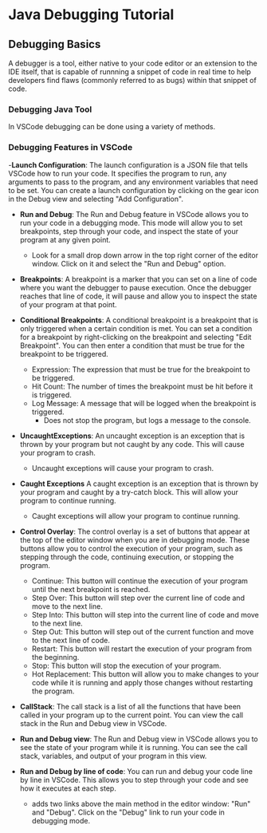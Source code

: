 # Java Debugging Tutorial 


## Debugging Basics

A debugger is a tool, either native to your code editor or an extension to the IDE itself, that is capable of runnning a snippet of code in real time to help developers find flaws (commonly referred to as bugs) within that snippet of code. 

### Debugging Java Tool

In VSCode debugging can be done using a variety of methods.

### Debugging Features in VSCode 

-**Launch Configuration**: The launch configuration is a JSON file that tells VSCode how to run your code. It specifies the program to run, any arguments to pass to the program, and any environment variables that need to be set. You can create a launch configuration by clicking on the gear icon in the Debug view and selecting "Add Configuration".

- **Run and Debug**: The Run and Debug feature in VSCode allows you to run your code in a debugging mode. This mode will allow you to set breakpoints, step through your code, and inspect the state of your program at any given point.
    - Look for a small drop down arrow in the top right corner of the editor window. Click on it and select the "Run and Debug" option.

- **Breakpoints**: A breakpoint is a marker that you can set on a line of code where you want the debugger to pause execution. Once the debugger reaches that line of code, it will pause and allow you to inspect the state of your program at that point.

- **Conditional Breakpoints**: A conditional breakpoint is a breakpoint that is only triggered when a certain condition is met. You can set a condition for a breakpoint by right-clicking on the breakpoint and selecting "Edit Breakpoint". You can then enter a condition that must be true for the breakpoint to be triggered.
    - Expression: The expression that must be true for the breakpoint to be triggered.
    - Hit Count: The number of times the breakpoint must be hit before it is triggered.
    - Log Message: A message that will be logged when the breakpoint is triggered.
        - Does not stop the program, but logs a message to the console.

- **UncaughtExceptions**: An uncaught exception is an exception that is thrown by your program but not caught by any code. This will cause your program to crash. 
    - Uncaught exceptions will cause your program to crash.

- **Caught Exceptions** A caught exception is an exception that is thrown by your program and caught by a try-catch block. This will allow your program to continue running.
    - Caught exceptions will allow your program to continue running.

- **Control Overlay**: The control overlay is a set of buttons that appear at the top of the editor window when you are in debugging mode. These buttons allow you to control the execution of your program, such as stepping through the code, continuing execution, or stopping the program.
    - Continue: This button will continue the execution of your program until the next breakpoint is reached.
    - Step Over: This button will step over the current line of code and move to the next line.
    - Step Into: This button will step into the current line of code and move to the next line.
    - Step Out: This button will step out of the current function and move to the next line of code.
    - Restart: This button will restart the execution of your program from the beginning.
    - Stop: This button will stop the execution of your program.
    - Hot Replacement: This button will allow you to make changes to your code while it is running and apply those changes without restarting the program.

- **CallStack**: The call stack is a list of all the functions that have been called in your program up to the current point. You can view the call stack in the Run and Debug view in VSCode.

- **Run and Debug view**: The Run and Debug view in VSCode allows you to see the state of your program while it is running. You can see the call stack, variables, and output of your program in this view.

- **Run and Debug by line of code**: You can run and debug your code line by line in VSCode. This allows you to step through your code and see how it executes at each step.
    - adds two links above the main method in the editor window: "Run" and "Debug". Click on the "Debug" link to run your code in debugging mode.